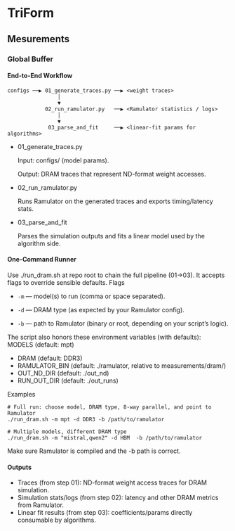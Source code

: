 # TriForm

## Mesurements
### Global Buffer
#### End-to-End Workflow
```
configs ──▶ 01_generate_traces.py ──▶ <weight traces>
                │
                ▼
            02_run_ramulator.py   ──▶ <Ramulator statistics / logs>
                │
                ▼
             03_parse_and_fit     ──▶ <linear-fit params for algorithms>
```

- 01_generate_traces.py

    Input: configs/ (model params).

    Output: DRAM traces that represent ND-format weight accesses.
- 02_run_ramulator.py

    Runs Ramulator on the generated traces and exports timing/latency stats.

- 03_parse_and_fit

    Parses the simulation outputs and fits a linear model used by the algorithm side.

#### One-Command Runner

Use ./run_dram.sh at repo root to chain the full pipeline (01→03). It accepts flags to override sensible defaults.
Flags

- `-m` — model(s) to run (comma or space separated).

- `-d` — DRAM type (as expected by your Ramulator config).

- `-b` — path to Ramulator (binary or root, depending on your script’s logic).

The script also honors these environment variables (with defaults):
MODELS (default: mpt)
- DRAM (default: DDR3)
- RAMULATOR_BIN (default: ./ramulator, relative to measurements/dram/)
- OUT_ND_DIR (default: ./out_nd)
- RUN_OUT_DIR (default: ./out_runs)

Examples
```shell
# Full run: choose model, DRAM type, 8-way parallel, and point to Ramulator
./run_dram.sh -m mpt -d DDR3 -b /path/to/ramulator

# Multiple models, different DRAM type
./run_dram.sh -m "mistral,qwen2" -d HBM  -b /path/to/ramulator
```
Make sure Ramulator is compiled and the -b path is correct.

#### Outputs

- Traces (from step 01): ND-format weight access traces for DRAM simulation.
- Simulation stats/logs (from step 02): latency and other DRAM metrics from Ramulator.
- Linear fit results (from step 03): coefficients/params directly consumable by algorithms.